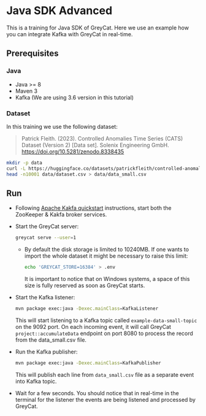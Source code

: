 # Java SDK Advanced

This is a training for Java SDK of GreyCat. Here we use an example how you can integrate Kafka with GreyCat in real-time.

## Prerequisites

### Java

- Java >= 8
- Maven 3
- Kafka (We are using 3.6 version in this tutorial)

### Dataset

In this training we use the following dataset:

> Patrick Fleith. (2023). Controlled Anomalies Time Series (CATS) Dataset (Version 2) [Data set]. Solenix Engineering GmbH. https://doi.org/10.5281/zenodo.8338435

```bash
mkdir -p data
curl -L https://huggingface.co/datasets/patrickfleith/controlled-anomalies-time-series-dataset/resolve/main/data.csv > data/dataset.csv
head -n10001 data/dataset.csv > data/data_small.csv
```

## Run

- Following [Apache Kakfa quickstart](https://kafka.apache.org/quickstart) instructions, start both the ZooKeeper & Kakfa broker services.

- Start the GreyCat server:
  ```bash
  greycat serve --user=1
  ```
  - By default the disk storage is limited to 10240MB. If one wants to import the whole dataset it might be necessary to raise this limit:
    ```bash
    echo 'GREYCAT_STORE=16384' > .env
    ```
    It is important to notice that on Windows systems, a space of this size is fully reserved as soon as GreyCat starts.

- Start the Kafka listener:
  ```bash
  mvn package exec:java -Dexec.mainClass=KafkaListener
  ```
  This will start listening to a Kafka topic called `example-data-small-topic` on the 9092 port.
  On each incoming event, it will call GreyCat `project::accumulateData` endpoint on port 8080 to process the record from the data_small.csv file.
  
- Run the Kafka publisher:
  ```bash
  mvn package exec:java -Dexec.mainClass=KafkaPublisher
  ```
  This will publish each line from `data_small.csv` file as a separate event into Kafka topic.
  
- Wait for a few seconds. You should notice that in real-time in the terminal for the listener the events are being listened and processed by GreyCat.
